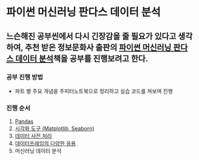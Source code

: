 # 파이썬 머신러닝 판다스 데이터 분석
## 느슨해진 공부씬에서 다시 긴장감을 줄 필요가 있다고 생각하여, 추천 받은 정보문화사 출판의 [파이썬 머신러닝 판다스 데이터 분석](http://www.yes24.com/Product/Goods/74258258)책을 공부를 진행보려고 한다.

### 공부 진행 방법
- 파트 별 주요 개념을 주피터노트북으로 정리하고 실습 코드를 쳐보며 진행
### 진행 순서
1. [Pandas](https://github.com/junhyeukkwon/python_ML_pandasDA/tree/main/1.%20pandas(part1~3))
2. [시각화 도구 (Matplotlib, Seaborn)](https://github.com/junhyeukkwon/python_ML_pandasDA/tree/main/2.%20%EC%8B%9C%EA%B0%81%ED%99%94%EB%8F%84%EA%B5%AC(Matplotlib%2CSeaborn))
3. [데이터 사전 처리](https://github.com/junhyeukkwon/python_ML_pandasDA/tree/main/3.%20part5(%EB%8D%B0%EC%9D%B4%ED%84%B0%EC%82%AC%EC%A0%84%EC%B2%98%EB%A6%AC))
4. [데이터프레임의 다양한 응용](https://github.com/junhyeukkwon/python_ML_pandasDA/tree/main/4.%20part6(%EB%8D%B0%EC%9D%B4%ED%84%B0%ED%94%84%EB%A0%88%EC%9E%84%EC%9D%98%20%EB%8B%A4%EC%96%91%ED%95%9C%20%EC%9D%91%EC%9A%A9))
5. 머신러닝 데이터 분석
